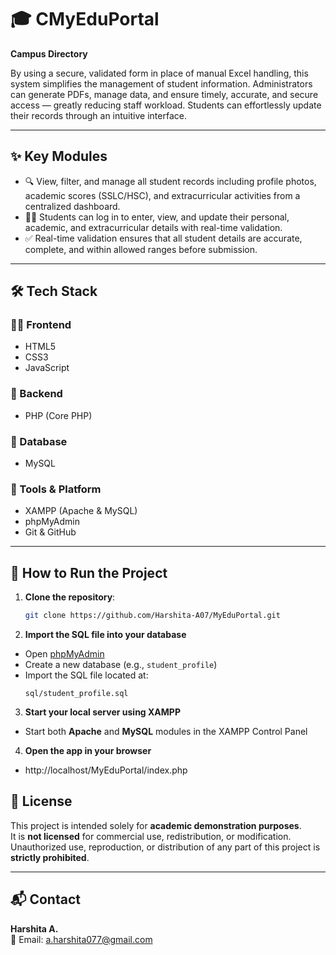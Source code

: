 # 🎓 CMyEduPortal

**Campus Directory**   

By using a secure, validated form in place of manual Excel handling, this system simplifies the management of student information. Administrators can generate PDFs, manage data, and ensure timely, accurate, and secure access — greatly reducing staff workload. Students can effortlessly update their records through an intuitive interface.

---

## ✨ Key Modules

- 🔍 View, filter, and manage all student records including profile photos, academic scores (SSLC/HSC), and extracurricular activities from a centralized dashboard.
- 👩‍🎓 Students can log in to enter, view, and update their personal, academic, and extracurricular details with real-time validation.
- ✅ Real-time validation ensures that all student details are accurate, complete, and within allowed ranges before submission.

---

## 🛠 Tech Stack

### 👨‍💻 Frontend
- HTML5
- CSS3
- JavaScript

### 🧠 Backend
- PHP (Core PHP)

### 💾 Database
- MySQL

### 🧪 Tools & Platform
- XAMPP (Apache & MySQL)
- phpMyAdmin
- Git & GitHub

---

## 🚀 How to Run the Project

1. **Clone the repository**:
   ```bash
   git clone https://github.com/Harshita-A07/MyEduPortal.git

2. **Import the SQL file into your database**  
- Open [phpMyAdmin](http://localhost/phpmyadmin)
- Create a new database (e.g., `student_profile`)
- Import the SQL file located at:  
  ```
  sql/student_profile.sql
  ```

3. **Start your local server using XAMPP**  
- Start both **Apache** and **MySQL** modules in the XAMPP Control Panel

4. **Open the app in your browser**  
- http://localhost/MyEduPortal/index.php

## 📄 License

This project is intended solely for **academic demonstration purposes**.  
It is **not licensed** for commercial use, redistribution, or modification.  
Unauthorized use, reproduction, or distribution of any part of this project is **strictly prohibited**.

---

## 📬 Contact

**Harshita A.**  
📧 Email: [a.harshita077@gmail.com](mailto:a.harshita077@gmail.com)

